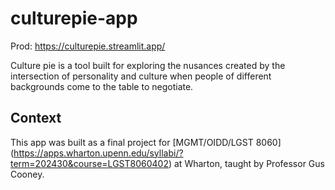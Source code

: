 # culturepie-app

Prod: https://culturepie.streamlit.app/

Culture pie is a tool built for exploring the nusances created by the intersection of personality and culture when people of different backgrounds come to the table to negotiate.

## Context

This app was built as a final project for [MGMT/OIDD/LGST 8060] (https://apps.wharton.upenn.edu/syllabi/?term=202430&course=LGST8060402) at Wharton, taught by Professor Gus Cooney.
